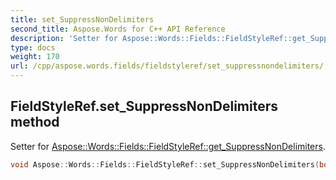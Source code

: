 ```yaml
---
title: set_SuppressNonDelimiters
second_title: Aspose.Words for C++ API Reference
description: 'Setter for Aspose::Words::Fields::FieldStyleRef::get_SuppressNonDelimiters.'
type: docs
weight: 170
url: /cpp/aspose.words.fields/fieldstyleref/set_suppressnondelimiters/
---
```

## FieldStyleRef.set_SuppressNonDelimiters method


Setter for [Aspose::Words::Fields::FieldStyleRef::get_SuppressNonDelimiters](../get_suppressnondelimiters/).

```cpp
void Aspose::Words::Fields::FieldStyleRef::set_SuppressNonDelimiters(bool value)
```

